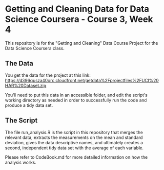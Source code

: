 # Getting and Cleaning Data for Data Science Coursera - Course 3, Week 4

This repository is for the "Getting and Cleaning" Data Course Project for the Data Science Coursera class. 

## The Data

You get the data for the project at this link: https://d396qusza40orc.cloudfront.net/getdata%2Fprojectfiles%2FUCI%20HAR%20Dataset.zip

You'll need to put this data in an accessible folder, and edit the script's working directory as needed in order to successfully run the code and produce a tidy data set. 

## The Script

The file run_analysis.R is the script in this repository that merges the relevant data, extracts the measurements on the mean and standard deviation, gives the data descriptive names, and ultimately creates a second, independent tidy data set with the average of each variable. 

Please refer to CodeBook.md for more detailed information on how the analysis works. 
